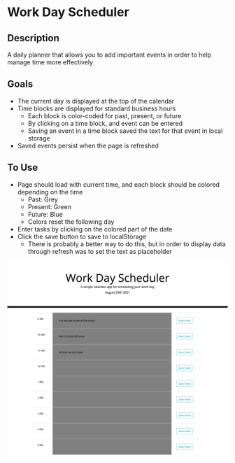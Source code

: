 # Work Day Scheduler
## Description
A daily planner that allows you to add important events in order to help manage time more effectively
## Goals
- The current day is displayed at the top of the calendar
- Time blocks are displayed for standard business hours
    - Each block is color-coded for past, present, or future
    - By clicking on a time block, and event can be entered
    - Saving an event in a time block saved the text for that event in local storage
- Saved events persist when the page is refreshed
## To Use
- Page should load with current time, and each block should be colored depending on the time
    - Past: Grey
    - Present: Green
    - Future: Blue
    - Colors reset the following day
- Enter tasks by clicking on the colored part of the date
- Click the save button to save to localStorage
    - There is probably a better way to do this, but in order to display data through refresh was to set the text as placeholder


![pic](work-day.png)